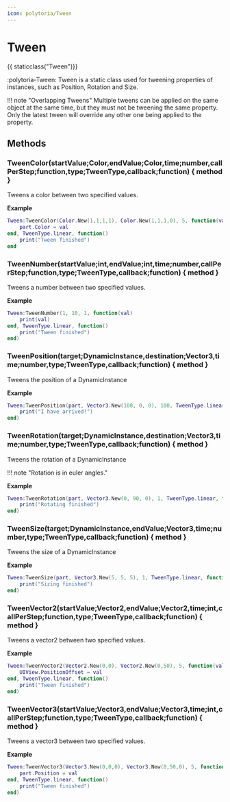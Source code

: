 ```yaml
---
icon: polytoria/Tween
---
```


# Tween

{{ staticclass("Tween")}}

:polytoria-Tween: Tween is a static class used for tweening properties of instances, such as Position, Rotation and Size.

<div data-search-exclude markdown>
!!! note "Overlapping Tweens"
    Multiple tweens can be applied on the same object at the same time, but they must not be tweening the same property. Only the latest tween will override any other one being applied to the property.
</div>

## Methods

### TweenColor(startValue;Color,endValue;Color,time;number,callPerStep;function,type;TweenType,callback;function) { method }

Tweens a color between two specified values.

**Example**

```lua
Tween:TweenColor(Color.New(1,1,1,1), Color.New(1,1,1,0), 5, function(val)
    part.Color = val
end, TweenType.linear, function()
    print("Tween finished")
end
```

### TweenNumber(startValue;int,endValue;int,time;number,callPerStep;function,type;TweenType,callback;function) { method }

Tweens a number between two specified values.

**Example**

```lua
Tween:TweenNumber(1, 10, 1, function(val)
    print(val)
end, TweenType.linear, function()
    print("Tween finished")
end)
```

### TweenPosition(target;DynamicInstance,destination;Vector3,time;number,type;TweenType,callback;function) { method }

Tweens the position of a DynamicInstance

**Example**

```lua
Tween:TweenPosition(part, Vector3.New(100, 0, 0), 100, TweenType.linear, function()
    print("I have arrived!")
end)
```

### TweenRotation(target;DynamicInstance,destination;Vector3,time;number,type;TweenType,callback;function) { method }

Tweens the rotation of a DynamicInstance

<div data-search-exclude markdown>
!!! note "Rotation is in euler angles."
</div>

**Example**

```lua
Tween:TweenRotation(part, Vector3.New(0, 90, 0), 1, TweenType.linear, function()
    print("Rotating finished")
end)
```

### TweenSize(target;DynamicInstance,endValue;Vector3,time;number,type;TweenType,callback;function) { method }

Tweens the size of a DynamicInstance

**Example**

```lua
Tween:TweenSize(part, Vector3.New(5, 5, 5), 1, TweenType.linear, function()
    print("Sizing finished")
end)
```

### TweenVector2(startValue;Vector2,endValue;Vector2,time;int,callPerStep;function,type;TweenType,callback;function) { method }

Tweens a vector2 between two specified values.

**Example**

```lua
Tween:TweenVector2(Vector2.New(0,0), Vector2.New(0,50), 5, function(val)
    UIView.PositionOffset = val
end, TweenType.linear, function()
    print("Tween finished")
end)
```

### TweenVector3(startValue;Vector3,endValue;Vector3,time;int,callPerStep;function,type;TweenType,callback;function) { method }

Tweens a vector3 between two specified values.

**Example**

```lua
Tween:TweenVector3(Vector3.New(0,0,0), Vector3.New(0,50,0), 5, function(val)
    part.Position = val
end, TweenType.linear, function()
    print("Tween finished")
end)
```
